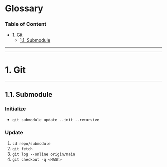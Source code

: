 # Glossary <!-- omit in toc -->
### Table of Content <!-- omit in toc -->
- [1. Git](#1-git)
  - [1.1. Submodule](#11-submodule)

---
---
# 1. Git

---
## 1.1. Submodule

### Initialize <!-- omit in toc -->

- `git submodule update --init --recursive`

### Update <!-- omit in toc -->
1. `cd repo/submodule`
2. `git fetch`
3. `git log --online origin/main`
4. `git checkout -q <HASh>`